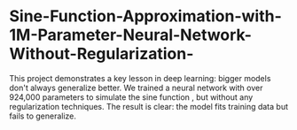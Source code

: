 # Sine-Function-Approximation-with-1M-Parameter-Neural-Network-Without-Regularization-
This project demonstrates a key lesson in deep learning: bigger models don't always generalize better. We trained a neural network with over 924,000 parameters to simulate the sine function , but without any regularization techniques. The result is clear: the model fits training data but fails to generalize.
